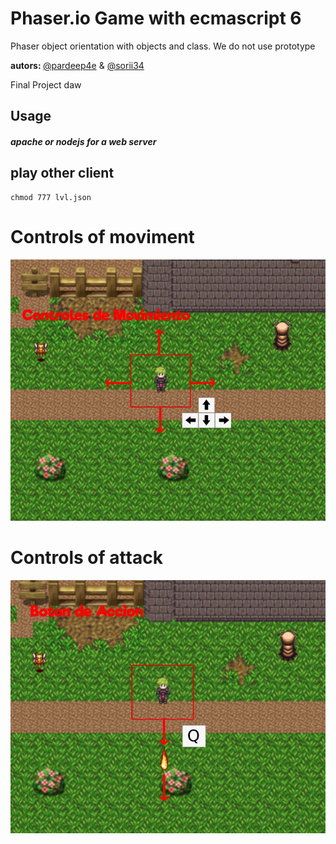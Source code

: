 # Phaser.io Game with ecmascript 6 
Phaser object orientation with objects and class.
We do not use prototype

<strong> autors: </strong> <a href="https://twitter.com/pardeep4e">@pardeep4e</a> &  <a href="https://twitter.com/sorii34">@sorii34</a>

Final Project daw

## Usage 

##### apache or nodejs for a web server 

## play other client 

```
chmod 777 lvl.json
``` 


# Controls of moviment 
![alt tag](https://github.com/pardeep4e/Proyecto-DAW-2015-2016/blob/master/Game/Assets/Objects/controls.png?raw=true)

# Controls of attack 
![alt tag](https://github.com/pardeep4e/Proyecto-DAW-2015-2016/blob/master/Game/Assets/Objects/attack.png?raw=true)


